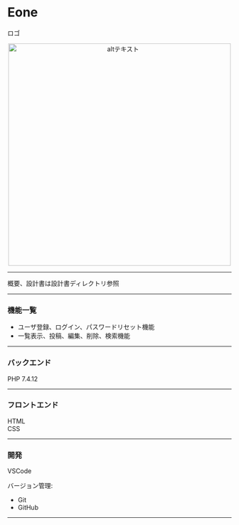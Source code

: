 # Eone

ロゴ
<p align="center">
  <img src="https://user-images.githubusercontent.com/92156290/136860699-80986928-0703-4784-94e3-6b8429522422.png" alt="altテキスト" width="500px">
</p>

---
概要、設計書は設計書ディレクトリ参照

---
### 機能一覧
* ユーザ登録、ログイン、パスワードリセット機能
* 一覧表示、投稿、編集、削除、検索機能

---
### バックエンド
PHP 7.4.12

---
### フロントエンド
HTML <br/>
CSS <br/>

---
### 開発
VSCode<br/>

バージョン管理:<br/>
* Git
* GitHub

---